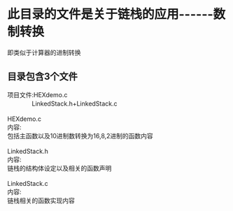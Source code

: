 此目录的文件是关于链栈的应用------数制转换
===========================
即类似于计算器的进制转换<br>

目录包含3个文件
--------
项目文件:HEXdemo.c<br>
　　　　LinkedStack.h+LinkedStack.c<br>
<br>
        HEXdemo.c<br>
        内容:<br>
        包括主函数以及10进制数转换为16,8,2进制的函数内容<br>
<br>
        LinkedStack.h<br>
        内容:<br>
        链栈的结构体设定以及相关的函数声明<br>
<br>
        LinkedStack.c<br>
        内容:<br>
        链栈相关的函数实现内容<br>
